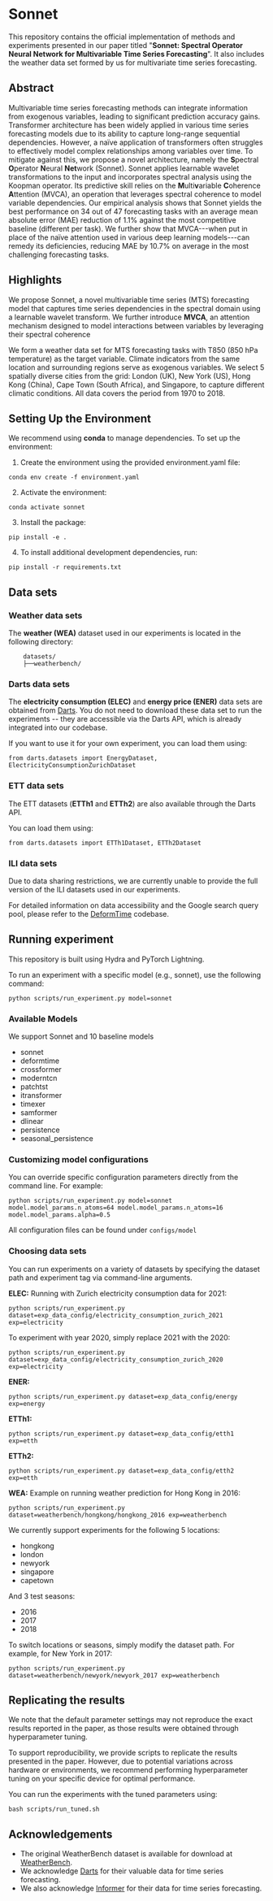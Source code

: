 # Sonnet

This repository contains the official implementation of methods and experiments presented in our paper titled "<strong>Sonnet: Spectral Operator Neural Network for Multivariable Time Series Forecasting</strong>". It also includes the weather data set formed by us for multivariate time series forecasting.

## Abstract

Multivariable time series forecasting methods can integrate information from exogenous variables, leading to significant prediction accuracy gains. Transformer architecture has been widely applied in various time series forecasting models due to its ability to capture long-range sequential dependencies. However, a naïve application of transformers often struggles to effectively model complex relationships among variables over time. To mitigate against this, we propose a novel architecture, namely the **S**pectral **O**perator **N**eural **Net**work (Sonnet). Sonnet applies learnable wavelet transformations to the input and incorporates spectral analysis using the Koopman operator. Its predictive skill relies on the **M**ulti**v**ariable **C**oherence **A**ttention (MVCA), an operation that leverages spectral coherence to model variable dependencies. Our empirical analysis shows that Sonnet yields the best performance on 34 out of 47 forecasting tasks with an average mean absolute error (MAE) reduction of 1.1\% against the most competitive baseline (different per task). We further show that MVCA---when put in place of the naïve attention used in various deep learning models---can remedy its deficiencies, reducing MAE by 10.7\% on average in the most challenging forecasting tasks.

## Highlights

We propose <span class="small-caps">Sonnet</span>, a novel multivariable time series (MTS) forecasting model that captures time series dependencies in the spectral domain using a learnable wavelet transform. We further introduce **MVCA**, an attention mechanism designed to model interactions between variables by leveraging their spectral coherence

We form a weather data set for MTS forecasting tasks with T850 (850 hPa temperature) as the target variable. Climate indicators from the same location and surrounding regions serve as exogenous variables. We select 5 spatially diverse cities from the grid: London (UK), New York (US), Hong Kong (China), Cape Town (South Africa), and Singapore, to capture different climatic conditions. All data covers the period from 1970 to 2018.

## Setting Up the Environment 

We recommend using **conda** to manage dependencies. To set up the environment:

1.	Create the environment using the provided environment.yaml file:
```
conda env create -f environment.yaml
```

2.	Activate the environment:
```
conda activate sonnet
```

3.	Install the package:
```
pip install -e .
```

4. To install additional development dependencies, run:
```
pip install -r requirements.txt
```

## Data sets

### Weather data sets

The **weather (WEA)** dataset used in our experiments is located in the following directory:

```
    datasets/
    ├──weatherbench/
```


### Darts data sets

The **electricity consumption (ELEC)** and **energy price (ENER)** data sets are obtained from [Darts](https://github.com/unit8co/darts). You do not need to download these data set to run the experiments -- they are accessible via the Darts API, which is already integrated into our codebase.

If you want to use it for your own experiment, you can load them using:

```
from darts.datasets import EnergyDataset, ElectricityConsumptionZurichDataset
```


### ETT data sets

The ETT datasets (**ETTh1** and **ETTh2**) are also available through the Darts API.

You can load them using:

```
from darts.datasets import ETTh1Dataset, ETTh2Dataset
```

### ILI data sets

Due to data sharing restrictions, we are currently unable to provide the full version of the ILI datasets used in our experiments.

For detailed information on data accessibility and the Google search query pool, please refer to the [DeformTime](https://github.com/ClaudiaShu/DeformTime) codebase.


## Running experiment

This repository is built using Hydra and PyTorch Lightning.

To run an experiment with a specific model (e.g., sonnet), use the following command:

```
python scripts/run_experiment.py model=sonnet
```

### Available Models

We support Sonnet and 10 baseline models
- sonnet
- deformtime
- crossformer
- moderntcn
- patchtst
- itransformer
- timexer
- samformer
- dlinear
- persistence
- seasonal_persistence
    

### Customizing model configurations

You can override specific configuration parameters directly from the command line. For example:

```
python scripts/run_experiment.py model=sonnet model.model_params.n_atoms=64 model.model_params.n_atoms=16 model.model_params.alpha=0.5
```

All configuration files can be found under `configs/model`


### Choosing data sets

You can run experiments on a variety of datasets by specifying the dataset path and experiment tag via command-line arguments.

**ELEC:**
Running with Zurich electricity consumption data for 2021:
```
python scripts/run_experiment.py dataset=exp_data_config/electricity_consumption_zurich_2021 exp=electricity
```
To experiment with year 2020, simply replace 2021 with the 2020:
```
python scripts/run_experiment.py dataset=exp_data_config/electricity_consumption_zurich_2020 exp=electricity
```

**ENER:**
```
python scripts/run_experiment.py dataset=exp_data_config/energy exp=energy
```

**ETTh1:**
```
python scripts/run_experiment.py dataset=exp_data_config/etth1 exp=etth
```

**ETTh2:**
```
python scripts/run_experiment.py dataset=exp_data_config/etth2 exp=etth
```

**WEA:**
Example on running weather prediction for Hong Kong in 2016:
```
python scripts/run_experiment.py dataset=weatherbench/hongkong/hongkong_2016 exp=weatherbench
```
We currently support experiments for the following 5 locations:
- hongkong
- london
- newyork
- singapore
- capetown

And 3 test seasons:
- 2016
- 2017
- 2018

To switch locations or seasons, simply modify the dataset path. For example, for New York in 2017:
```
python scripts/run_experiment.py dataset=weatherbench/newyork/newyork_2017 exp=weatherbench
```


## Replicating the results

We note that the default parameter settings may not reproduce the exact results reported in the paper, as those results were obtained through hyperparameter tuning.

To support reproducibility, we provide scripts to replicate the results presented in the paper. However, due to potential variations across hardware or environments, we recommend performing hyperparameter tuning on your specific device for optimal performance.


You can run the experiments with the tuned parameters using:

```
bash scripts/run_tuned.sh
```


## Acknowledgements

- The original WeatherBench dataset is available for download at [WeatherBench](https://dataserv.ub.tum.de/index.php/s/m1524895).
- We acknowledge [Darts](https://github.com/unit8co/darts) for their valuable data for time series forecasting.
- We also acknowledge [Informer](https://github.com/zhouhaoyi/Informer2020) for their data for time series forecasting.